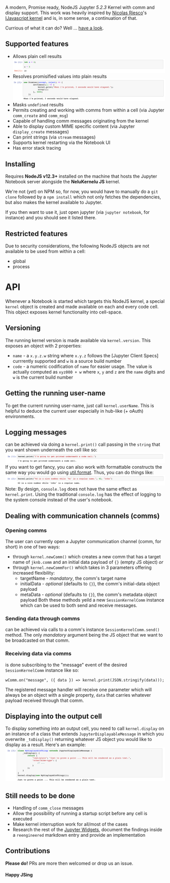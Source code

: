 A modern, Promise ready, NodeJS Jupyter _5.2.3_ Kernel with comm and display support. This work was heavily inspired by [Nicolas Riesco](https://github.com/n-riesco)'s [IJavascript kernel](https://github.com/n-riesco/ijavascript) and is, in some sense, a continuation of that.

Currious of what it can do? Well ... [have a look](nbs/nk-features.ipynb).

## Supported features
* Allows plain cell results  
![plain results](/imgs/own/nk_execute_plain.png)
* Resolves promisified values into plain results  
![promise results](/imgs/own/nk_execute_promise.png)
* Masks `undefined` results
* Permits creating and working with comms from within a cell (via Jupyter `comm_create` and `comm_msg`)
* Capable of handling comm messages originating from the kernel
* Able to display custom MIME specific content (via Jupyter `display_create` messages)
* Can print strings (via `stream` messages) 
* Supports kernel restarting via the Notebook UI 
* Has error stack tracing

## Installing
Requires **NodeJS v12.3+** installed on the machine that hosts the Jupyter Notebook server alongside the **NeluKernelu JS** kernel.

We're not (_yet_) on NPM so, for now, you would have to manually do a `git clone` followed by a `npm install` which not only fetches the dependencies, but also makes the kernel available to Jupyter.

If you then want to use it, just open jupyter (via `jupyter notebook`, for instance) and you should see it listed there.

## Restricted features
Due to security considerations, the following NodeJS objects are not available to be used from within a cell:
* global
* process

# API
Whenever a Notebook is started which targets this NodeJS kernel, a special `kernel` object is created and made available on each and every code cell. This object exposes kernel functionality into cell-space. 

## Versioning
The running kernel version is made available via `kernel.version`. This exposes an object with 2 properties:
* `name` - a `x.y.z.w` string where `x.y.z` follows the [Jupyter Client Specs] currrently supported and `w` is a source build number
* `code` - a numeric codification of `name` for easier usage. The value is actually computed as `xyz000 + w` where `x`, `y` and `z` are the `name` digits and `w` is the current build number
 
## Getting the running user-name
To get the current running user-name, just call `kernel.userName`. This is helpful to deduce the current user especially in hub-like (+ oAuth) environments.

## Logging messages 
can be achieved via doing a `kernel.print()` call passing in the `string` that you want shown underneath the cell like so:  
![kernel.print(string)](/imgs/own/nk_kernel_print_string.png)
If you want to get fancy, you can also work with formattable constructs the same way you would go using [util.format](https://nodejs.org/api/util.html#util_util_format_format_args). Thus, you can do things like:  
![kernel.print(format[, ...args])](/imgs/own/nk_kernel_print_format.png)
Note: By design, `console.log` does not have the same effect as `kernel.print`. Using the traditional `console.log` has the effect of logging to the system console instead of the user's notebook.

## Dealing with communication channels (comms)
### Opening comms
The user can currently open a Jupyter communication channel (comm, for short) in one of two ways:
* through `kernel.newComm()` which creates a new comm that has a target name of `jknb.comm` and an initial data payload of `{}` (empty JS object) _or_
* through `kernel.newCommFor()` which takes in 3 parameters offering increased flexibility:
  * targetName - _mandatory_, the comm's target name
  * initialData - _optional_ (defaults to `{}`), the comm's initial-data object payload
  * metaData - _optional_ (defaults to `{}`), the comm's metadata object payload
Both these methods yeild a new `SessionKernelComm` instance which can be used to both send and receive messages.

### Sending data through comms
can be achieved via calls to a comm's instance `SessionKernelComm.send()` method. The only _mandatory_ argument being the JS object that we want to be broadcasted on that comm.

### Receiving data via comms
is done subscribing to the "message" event of the desired `SessionKernelComm` instance like so:
```
wComm.on("message", ({ data }) => kernel.print(JSON.stringify(data)));
```
The registered message handler will receive one parameter which will always be an object with a single property, `data` that carries whatever payload received through that comm.

## Displaying into the output cell
To display something into an output cell, you need to call `kernel.display` on an instance of a class that extends `JupyterDisplayableMessage` in which you overwrite `_toDisplay()` returning whatever JS object you would like to display as a result.
Here's an example:  
![kernel.display(JupyterDisplayableMessage)](/imgs/own/nk_kernel_display.png)

## Still needs to be done
* Handling of `comm_close` messages
* Allow the possibility of running a startup script before any cell is executed
* Make kernel interruption work for all/most of the cases
* Research the rest of the [Jupyter Widgets](https://ipywidgets.readthedocs.io/en/latest/), document the findings inside a `reengineered` markdown entry and provide an implementation

## Contributions
**Please do!** PRs are more then welcomed or drop us an issue.

#### Happy JSing